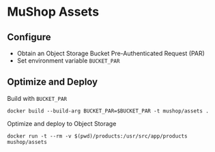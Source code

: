 # MuShop Assets

## Configure

- Obtain an Object Storage Bucket Pre-Authenticated Request (PAR)
- Set environment variable `BUCKET_PAR`

## Optimize and Deploy

Build with `BUCKET_PAR`

```text
docker build --build-arg BUCKET_PAR=$BUCKET_PAR -t mushop/assets .
```

Optimize and deploy to Object Storage

```text
docker run -t --rm -v $(pwd)/products:/usr/src/app/products mushop/assets
```
